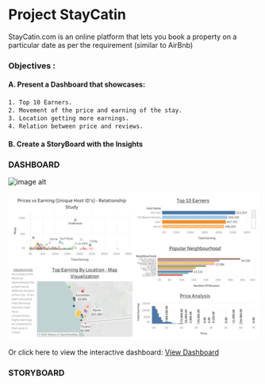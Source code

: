 # Project StayCatin 

StayCatin.com is an online platform that lets you book a property on a particular date as per the requirement (similar to AirBnb)

### Objectives :
#### A. Present a Dashboard that showcases:

    1. Top 10 Earners.
    2. Movement of the price and earning of the stay.
    3. Location getting more earnings.
    4. Relation between price and reviews.
        
#### B. Create a StoryBoard with the Insights 

### **DASHBOARD**

![image alt](https://github.com/AnujSingho/Dashboards---Big-data/blob/4a0b19944ad8ec04c84771158e8b0bdcf528878a/Dashboard_AnujSIngh.png)

[![Dashboard Preview](Dashboard_AnujSIngh.png)](https://public.tableau.com/app/profile/anuj.singh1169/viz/Dashboard_Anujsingh_StayCating_dataset/Dashboard_AnujSIngh)

Or click here to view the interactive dashboard: [View Dashboard](https://public.tableau.com/app/profile/anuj.singh1169/viz/Dashboard_Anujsingh_StayCating_dataset/Dashboard_AnujSIngh)

### **STORYBOARD**





